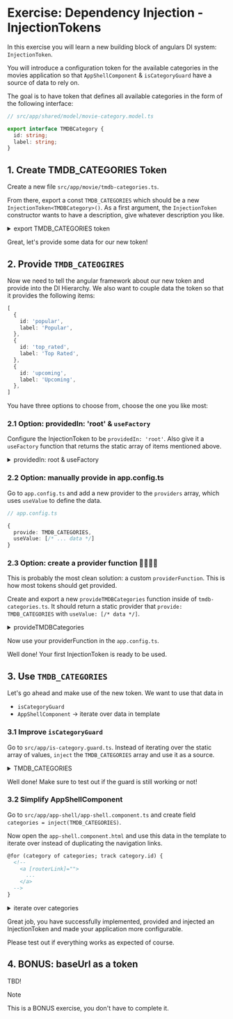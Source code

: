 # Exercise: Dependency Injection - InjectionTokens

In this exercise you will learn a new building block of angulars DI system: `InjectionToken`.

You will introduce a configuration token for the available categories in the movies application
so that `AppShellComponent` & `isCategoryGuard` have a source of data to rely on.

The goal is to have token that defines all available categories in the form of the following
interface:

```ts
// src/app/shared/model/movie-category.model.ts

export interface TMDBCategory {
  id: string;
  label: string;
}
```

## 1. Create TMDB_CATEGORIES Token

Create a new file `src/app/movie/tmdb-categories.ts`.

From there, export a const `TMDB_CATEGORIES` which should be a new `InjectionToken<TMDBCategory>()`. As a first
argument, the `InjectionToken` constructor wants to have a description, give whatever
description you like.

<details>
  <summary>export TMDB_CATEGORIES token</summary>

```ts
// src/app/movie/tmdb-categories.ts

import { InjectionToken } from '@angular/core';

import { TMBDCategory } from '../shared/model/movie-category.model';

export const TMDB_CATEGORIES = new InjectionToken<TMDBCategory[]>('tmdb-categories');

```

</details>

Great, let's provide some data for our new token!

## 2. Provide `TMDB_CATEOGIRES`

Now we need to tell the angular framework about our new token and provide into the DI Hierarchy. We also want to
couple data the token so that it provides the following items:

```ts
[
  {
    id: 'popular',
    label: 'Popular',
  },
  {
    id: 'top_rated',
    label: 'Top Rated',
  },
  {
    id: 'upcoming',
    label: 'Upcoming',
  },
]
```

You have three options to choose from, choose the one you like most:

### 2.1 Option: providedIn: 'root' & `useFactory`

Configure the InjectionToken to be `providedIn: 'root'`. Also give it a `useFactory` function
that returns the static array of items mentioned above.

<details>
  <summary>providedIn: root & useFactory</summary>

```ts

export const TMDB_CATEGORIES = new InjectionToken<TMBDCategory[]>(
  'tmdb-categories',
  {
    providedIn: 'root',
    useFactory: () => ([/* ... data */])
  }
);

```

</details>

### 2.2 Option: manually provide in app.config.ts

Go to `app.config.ts` and add a new provider to the `providers` array, which uses `useValue` to
define the data.

```ts
// app.config.ts

{
  provide: TMDB_CATEGORIES,
  useValue: [/* ... data */]
}
```

### 2.3 Option: create a provider function 👑👑👑👑

This is probably the most clean solution: a custom `providerFunction`. This is how most
tokens should get provided.

Create and export a new `provideTMDBCategories` function inside of `tmdb-categories.ts`. It should return a
static provider that `provide: TMDB_CATEGORIES` with `useValue: [/* data */]`.

<details>
  <summary>provideTMDBCategories</summary>

```ts

export const provideTMDBCategories = () => [
  {
    provide: TMDB_CATEGORIES,
    useValue: /* data ... */
  },
];

```

</details>

Now use your providerFunction in the `app.config.ts`.


Well done! Your first InjectionToken is ready to be used.

## 3. Use `TMDB_CATEGORIES`

Let's go ahead and make use of the new token. We want to use that data in
* `isCategoryGuard` 
* `AppShellComponent` -> iterate over data in template

### 3.1 Improve `isCategoryGuard`

Go to `src/app/is-category.guard.ts`. Instead of iterating over the static array of values, `inject` the 
`TMDB_CATEGORIES` array and use it as a source.

<details>
  <summary>TMDB_CATEGORIES</summary>

```ts
import { inject } from '@angular/core';
import { TMDB_CATEGORIES } from './movie/tmdb-categories';

export const isCategoryGuard: CanMatchFn = (route, segments) => {
  const availableCategories = inject(TMDB_CATEGORIES);
  return availableCategories.map(category => category.id).includes(segments[1].path);
};

```

</details>

Well done! Make sure to test out if the guard is still working or not!

### 3.2 Simplify AppShellComponent 

Go to `src/app/app-shell/app-shell.component.ts` and create field `categories = inject(TMDB_CATEGORIES)`.

Now open the `app-shell.component.html` and use this data in the template to iterate over instead of duplicating the navigation links.

```html
@for (category of categories; track category.id) {
  <!--
    <a [routerLink]="">
      ...
    </a>
  -->
}
```

<details>
  <summary>iterate over categories</summary>

```html

@for (category of categories; track category.id) {
  <a
    [routerLinkActive]="'active'"
    [routerLink]="['/list', category.id]"
    class="navigation--link">
    <div class="navigation--menu-item">
      <fast-svg class="navigation--menu-item-icon" [name]="category.id" />
      {{ category.label }}
    </div>
  </a>
}

```

</details>

Great job, you have successfully implemented, provided and injected an InjectionToken and made
your application more configurable.

Please test out if everything works as expected of course.


## 4. BONUS: baseUrl as a token

TBD!

> [!NOTE]
> This is a BONUS exercise, you don't have to complete it.
